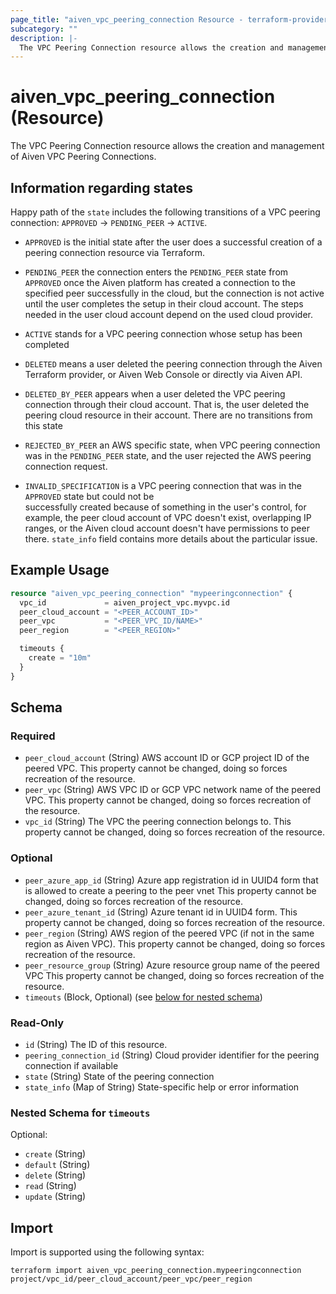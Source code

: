 ```yaml
---
page_title: "aiven_vpc_peering_connection Resource - terraform-provider-aiven"
subcategory: ""
description: |-
  The VPC Peering Connection resource allows the creation and management of Aiven VPC Peering Connections.
---
```

# aiven_vpc_peering_connection (Resource)
The VPC Peering Connection resource allows the creation and management of Aiven VPC Peering Connections.

## Information regarding states

Happy path of the `state` includes the following transitions of a VPC peering connection: 
`APPROVED` -> `PENDING_PEER` -> `ACTIVE`.

- `APPROVED` is the initial state after the user does a successful creation of a 
peering connection resource via Terraform. 

- `PENDING_PEER` the connection enters the `PENDING_PEER` state from `APPROVED` once the 
Aiven platform has created a connection to the specified peer successfully in the cloud, 
but the connection is not active until the user completes the setup in their cloud account. 
The steps needed in the user cloud account depend on the used cloud provider.

- `ACTIVE` stands for a VPC peering connection whose setup has been completed

- `DELETED` means a user deleted the peering connection through the Aiven Terraform provider, 
or Aiven Web Console or directly via Aiven API.

- `DELETED_BY_PEER` appears when a user deleted the VPC peering connection through their cloud 
account. That is, the user deleted the peering cloud resource in their account. There are no 
transitions from this state

- `REJECTED_BY_PEER` an AWS specific state, when VPC peering connection was in the `PENDING_PEER` state, 
and the user rejected the AWS peering connection request.

- `INVALID_SPECIFICATION` is a VPC peering connection that was in the `APPROVED` state but could not be  
successfully created because of something in the user's control, for example, the peer cloud account of VPC 
doesn't exist, overlapping IP ranges, or the Aiven cloud account doesn't have permissions to peer 
there. `state_info` field contains more details about the particular issue.

## Example Usage
```terraform
resource "aiven_vpc_peering_connection" "mypeeringconnection" {
  vpc_id             = aiven_project_vpc.myvpc.id
  peer_cloud_account = "<PEER_ACCOUNT_ID>"
  peer_vpc           = "<PEER_VPC_ID/NAME>"
  peer_region        = "<PEER_REGION>"

  timeouts {
    create = "10m"
  }
}
```
<!-- schema generated by tfplugindocs -->
## Schema

### Required

- `peer_cloud_account` (String) AWS account ID or GCP project ID of the peered VPC. This property cannot be changed, doing so forces recreation of the resource.
- `peer_vpc` (String) AWS VPC ID or GCP VPC network name of the peered VPC. This property cannot be changed, doing so forces recreation of the resource.
- `vpc_id` (String) The VPC the peering connection belongs to. This property cannot be changed, doing so forces recreation of the resource.

### Optional

- `peer_azure_app_id` (String) Azure app registration id in UUID4 form that is allowed to create a peering to the peer vnet This property cannot be changed, doing so forces recreation of the resource.
- `peer_azure_tenant_id` (String) Azure tenant id in UUID4 form. This property cannot be changed, doing so forces recreation of the resource.
- `peer_region` (String) AWS region of the peered VPC (if not in the same region as Aiven VPC). This property cannot be changed, doing so forces recreation of the resource.
- `peer_resource_group` (String) Azure resource group name of the peered VPC This property cannot be changed, doing so forces recreation of the resource.
- `timeouts` (Block, Optional) (see [below for nested schema](#nestedblock--timeouts))

### Read-Only

- `id` (String) The ID of this resource.
- `peering_connection_id` (String) Cloud provider identifier for the peering connection if available
- `state` (String) State of the peering connection
- `state_info` (Map of String) State-specific help or error information

<a id="nestedblock--timeouts"></a>
### Nested Schema for `timeouts`

Optional:

- `create` (String)
- `default` (String)
- `delete` (String)
- `read` (String)
- `update` (String)
## Import
Import is supported using the following syntax:
```shell
terraform import aiven_vpc_peering_connection.mypeeringconnection project/vpc_id/peer_cloud_account/peer_vpc/peer_region
```
